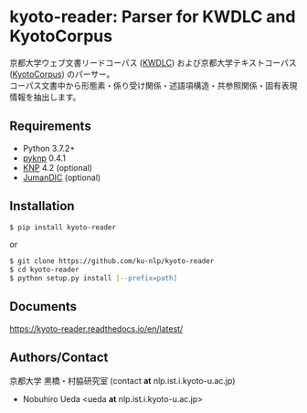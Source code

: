 # kyoto-reader: Parser for KWDLC and KyotoCorpus

京都大学ウェブ文書リードコーパス ([KWDLC](https://github.com/ku-nlp/KWDLC))
および京都大学テキストコーパス ([KyotoCorpus](https://github.com/ku-nlp/KyotoCorpus)) のパーサー。  
コーパス文書中から形態素・係り受け関係・述語項構造・共参照関係・固有表現情報を抽出します。

## Requirements

- Python 3.7.2+
- [pyknp](https://github.com/ku-nlp/pyknp) 0.4.1
- [KNP](http://nlp.ist.i.kyoto-u.ac.jp/index.php?KNP) 4.2 (optional)
- [JumanDIC](https://github.com/ku-nlp/JumanDIC) (optional)

## Installation

```zsh
$ pip install kyoto-reader
```

or

```zsh
$ git clone https://github.com/ku-nlp/kyoto-reader
$ cd kyoto-reader
$ python setup.py install [--prefix=path]
```

## Documents

<https://kyoto-reader.readthedocs.io/en/latest/>

## Authors/Contact

京都大学 黒橋・村脇研究室 (contact **at** nlp.ist.i.kyoto-u.ac.jp)

- Nobuhiro Ueda <ueda **at** nlp.ist.i.kyoto-u.ac.jp>
